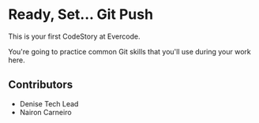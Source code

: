 # Ready, Set... Git Push

This is your first CodeStory at Evercode.

You're going to practice common Git skills that you'll use during your work here.

## Contributors

- Denise Tech Lead
- Nairon Carneiro
